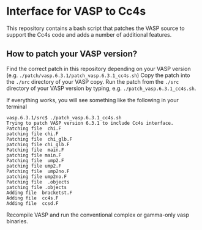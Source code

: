 Interface for VASP to Cc4s
==========================


This repository contains a bash script that patches the VASP source to support the Cc4s code and adds a number of additional features.

How to patch your VASP version?
-----------------------------------------

Find the correct patch in this repository depending on your VASP version (e.g. `./patch/vasp.6.3.1/patch_vasp.6.3.1_cc4s.sh`)
Copy the patch into the `./src` directory of your VASP copy.
Run the patch from the `./src` directory of your VASP version by typing, e.g. `./patch_vasp.6.3.1_cc4s.sh`.

If everything works, you will see something like the following in your terminal
```
vasp.6.3.1/src$ ./patch_vasp.6.3.1_cc4s.sh 
Trying to patch VASP version 6.3.1 to include Cc4s interface. 
Patching file  chi.F 
patching file chi.F
Patching file  chi_glb.F 
patching file chi_glb.F
Patching file  main.F 
patching file main.F
Patching file  ump2.F 
patching file ump2.F
Patching file  ump2no.F 
patching file ump2no.F
Patching file  .objects 
patching file .objects
Adding file  bracketst.F 
Adding file  cc4s.F 
Adding file  ccsd.F 
```

Recompile VASP and run the conventional complex or gamma-only vasp binaries.
